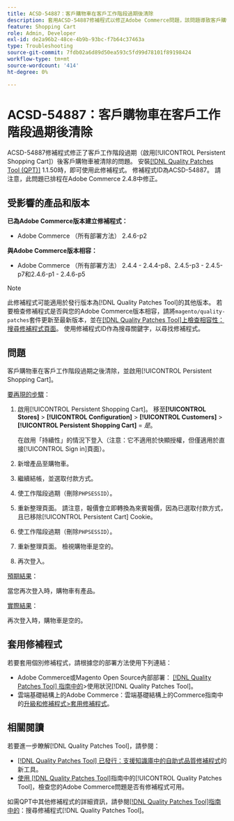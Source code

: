 ```yaml
---
title: ACSD-54887：客戶購物車在客戶工作階段過期後清除
description: 套用ACSD-54887修補程式以修正Adobe Commerce問題，該問題導致客戶購物車在啟用[!UICONTROL Persistent Shopping Cart]的客戶工作階段過期後獲得清除。
feature: Shopping Cart
role: Admin, Developer
exl-id: de2a96b2-48ce-4b9b-93bc-f7b64c37463a
type: Troubleshooting
source-git-commit: 7fdb02a6d89d50ea593c5fd99d78101f89198424
workflow-type: tm+mt
source-wordcount: '414'
ht-degree: 0%

---
```


# ACSD-54887：客戶購物車在客戶工作階段過期後清除

ACSD-54887修補程式修正了客戶工作階段過期（啟用[!UICONTROL Persistent Shopping Cart]）後客戶購物車被清除的問題。 安裝[[!DNL Quality Patches Tool (QPT)]](https://experienceleague.adobe.com/en/docs/commerce-operations/tools/quality-patches-tool/quality-patches-tool-to-self-serve-quality-patches) 1.1.50時，即可使用此修補程式。 修補程式ID為ACSD-54887。 請注意，此問題已排程在Adobe Commerce 2.4.8中修正。

## 受影響的產品和版本

**已為Adobe Commerce版本建立修補程式：**

* Adobe Commerce （所有部署方法） 2.4.6-p2

**與Adobe Commerce版本相容：**

* Adobe Commerce （所有部署方法） 2.4.4 - 2.4.4-p8、2.4.5-p3 - 2.4.5-p7和2.4.6-p1 - 2.4.6-p5

>[!NOTE]
>
>此修補程式可能適用於發行版本為[!DNL Quality Patches Tool]的其他版本。 若要檢查修補程式是否與您的Adobe Commerce版本相容，請將`magento/quality-patches`套件更新至最新版本，並在[[!DNL Quality Patches Tool]上檢查相容性：搜尋修補程式頁面](https://experienceleague.adobe.com/tools/commerce-quality-patches/index.html)。 使用修補程式ID作為搜尋關鍵字，以尋找修補程式。

## 問題

客戶購物車在客戶工作階段過期之後清除，並啟用[!UICONTROL Persistent Shopping Cart]。

<u>要再現的步驟</u>：

1. 啟用[!UICONTROL Persistent Shopping Cart]。 移至&#x200B;**[!UICONTROL Stores]** > **[!UICONTROL Configuration]** > **[!UICONTROL Customers]** > **[!UICONTROL Persistent Shopping Cart]** = *是*。

   在啟用「持續性」的情況下登入（注意：它不適用於快顯授權，但僅適用於直接[!UICONTROL Sign in]頁面）。

1. 新增產品至購物車。
1. 繼續結帳，並選取付款方式。
1. 使工作階段過期（刪除`PHPSESSID`）。
1. 重新整理頁面。 請注意，報價會立即轉換為來賓報價，因為已選取付款方式，且已移除[!UICONTROL Persistent Cart] Cookie。
1. 使工作階段過期（刪除`PHPSESSID`）。
1. 重新整理頁面。 檢視購物車是空的。
1. 再次登入。

<u>預期結果</u>：

當您再次登入時，購物車有產品。

<u>實際結果</u>：

再次登入時，購物車是空的。

## 套用修補程式

若要套用個別修補程式，請根據您的部署方法使用下列連結：

* Adobe Commerce或Magento Open Source內部部署： [[!DNL Quality Patches Tool] 指南中的](/help/tools/quality-patches-tool/usage.md)>使用狀況[!DNL Quality Patches Tool]。
* 雲端基礎結構上的Adobe Commerce：雲端基礎結構上的Commerce指南中的[升級和修補程式>套用修補程式](https://experienceleague.adobe.com/docs/commerce-cloud-service/user-guide/develop/upgrade/apply-patches.html)。

## 相關閱讀

若要進一步瞭解[!DNL Quality Patches Tool]，請參閱：

* [[!DNL Quality Patches Tool] 已發行：支援知識庫中的自助式品質修補程式](https://experienceleague.adobe.com/en/docs/commerce-operations/tools/quality-patches-tool/quality-patches-tool-to-self-serve-quality-patches)的新工具。
* [使用 [!DNL Quality Patches Tool]](/help/tools/quality-patches-tool/patches-available-in-qpt/check-patch-for-magento-issue-with-magento-quality-patches.md)指南中的[!UICONTROL Quality Patches Tool]，檢查您的Adobe Commerce問題是否有修補程式可用。


如需QPT中其他修補程式的詳細資訊，請參閱[[!DNL Quality Patches Tool]指南中的](https://experienceleague.adobe.com/tools/commerce-quality-patches/index.html)：搜尋修補程式[!DNL Quality Patches Tool]。
